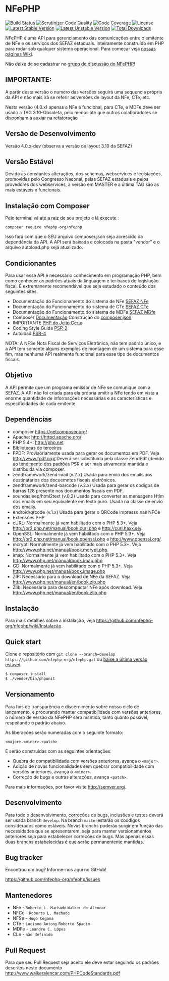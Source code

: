 NFePHP
=================

[![Build Status](https://travis-ci.org/nfephp-org/nfephp.svg)](https://travis-ci.org/nfephp-org/nfephp)
[![Scrutinizer Code Quality](https://scrutinizer-ci.com/g/nfephp-org/nfephp/badges/quality-score.png)](https://scrutinizer-ci.com/g/nfephp-org/nfephp/)
[![Code Coverage](https://scrutinizer-ci.com/g/nfephp-org/nfephp/badges/coverage.png)](https://scrutinizer-ci.com/g/nfephp-org/nfephp/)
[![License](https://poser.pugx.org/nfephp-org/nfephp/license.svg)](https://packagist.org/packages/nfephp-org/nfephp)
[![Latest Stable Version](https://poser.pugx.org/nfephp-org/nfephp/v/stable.svg)](https://packagist.org/packages/nfephp-org/nfephp)
[![Latest Unstable Version](https://poser.pugx.org/nfephp-org/nfephp/v/unstable.svg)](https://packagist.org/packages/nfephp-org/nfephp)
[![Total Downloads](https://poser.pugx.org/nfephp-org/nfephp/downloads)](https://packagist.org/packages/nfephp-org/nfephp)

NFePHP é uma API para gerenciamento das comunicações entre o emitente de NFe e os serviços dos SEFAZ estaduais. Inteiramente construído em PHP para rodar sob qualquer sistema operacional.
Para começar veja [nossas páginas Wiki](https://github.com/nfephp-org/nfephp/wiki).

Não deixe de se cadastrar no [grupo de discussão do NFePHP](http://groups.google.com/group/nfephp)!

IMPORTANTE:
-----
A partir desta versão o numero das versões seguirá uma sequencia própria da API e não mais irá se referir as versões de layout da NFe, CTe, etc.

Nesta versão (4.0.x) apenas a NFe é funcional, para CTe, e MDFe deve ser usado a TAG 3.10-Obsoleta, pelo menos até que outros colaboradores se disponham a auxiar na refatoração  

Versão de Desenvolvimento
-----
Versão 4.0.x-dev (observa a versão de layout 3.10 da SEFAZ)

Versão Estável
-----
Devido as constantes alterações, dos schemas, webservices e legislações, promovidas pelo Congresso Naconal, pelas SEFAZ estaduais e pelos provedores dos webservices, a versão em MASTER e a última TAG são as mais estáveis e funcionais.


Instalação com Composer
-----
Pelo terminal vá até a raiz de seu projeto e lá execute :

```
composer require nfephp-org/nfephp
``` 
Isso fará com que o SEU arquivo composer.json seja acrescido da dependência da API.
A API será baixada e colocada na pasta "vendor" e o arquivo autoload.php sejá atualizado.


Condicionantes
-----
Para usar essa API é necessário conhecimento em programação PHP, bem como conhecer os padrões atuais da linguagem e ter bases de legislação fiscal. É extremanente recomendável que seja estudado o conteúdo dos seguintes sites.
* Documentação do Funcionamento do sistema de NFe [SEFAZ NFe](http://www.nfe.fazenda.gov.br/portal/principal.aspx)
* Documentação do Funcionamento do sistema de CTe [SEFAZ CTe](http://www.cte.fazenda.gov.br/listaSubMenu.aspx?Id=tW+YMyk/50s=)
* Documentação do Funcionamento do sistema de MDFe [SEFAZ MDfe](https://mdfe-portal.sefaz.rs.gov.br/)
* Composer [Documentação](https://getcomposer.org/doc/)  Construção do [composer.json](http://composer.json.jolicode.com/)
* IMPORTANTE [PHP do Jeito Certo](http://br.phptherightway.com/)
* Coding Style Guide [PSR-2](http://www.php-fig.org/psr/psr-2/)
* Autoload [PSR-4](http://www.php-fig.org/psr/psr-4/)

NOTA: A NFSe Nota Fiscal de Serviços Eletrônica, não tem padrão único, e a API tem somente alguns exemplos de montagem de um sistema para esse fim, mas nenhuma API realmente funcional para esse tipo de documentos fiscais.

Objetivo
-----
A API permite que um programa emissor de NFe se comunique com a SEFAZ. A API não foi criada para ela própria emitir a NFe tendo em vista a enorme quantidade de informações necessárias e as características e especificidades de cada emitente.

Dependências
-------
* composer <https://getcomposer.org/>
* Apache: <http://httpd.apache.org/>
* PHP 5.4+: <http://php.net>
* Bibliotecas de terceiros
 * FPDF: Provisóriamente usada para gerar os documentos em PDF. Veja <http://www.fpdf.org/>.Deverá ser substituida pela classe ZendPdf (devido ao tendimento dos padrões PSR e ser mais ativamente mantida e distribuida via composer.
  * zendframework/zend-mail (v.2.x) Usada para envio dos emails aos destinátarios dos docuemntos fiscais eletrônicos.
 * zendframework/zend-barcode (v.2.x) Usada para gerar os codigos de barras 128 presente nos documentos fiscais em PDF.
 * soundasleep/html2text (v.0.2) Usada para converter as mensagens Htlm dos emails em seu equivalente em texto puro. Usada na classe de envio dos emails.
 * endroid/qrcode (v.1.x) Usada para gerar o QRCode impresso nas NFCe
* Extensões PHP
 * cURL: Normalmente já vem habilitado com o PHP 5.3+. Veja <http://br2.php.net/manual/book.curl.php> e <http://curl.haxx.se/>.
 * OpenSSL: Normalmente já vem habilitado com o PHP 5.3+. Veja <http://br2.php.net/manual/book.openssl.php> e <http://www.openssl.org/>.
 * mcrypt: Normalmente já vem habilitado com o PHP 5.3+. Veja <http://www.php.net/manual/book.mcrypt.php>.
 * imap: Normalmente já vem habilitado com o PHP 5.3+. Veja <http://www.php.net/manual/book.imap.php>
 * GD: Normalmente já vem habilitado com o PHP 5.3+. Veja <http://www.php.net/manual/book.image.php>
 * ZIP: Necessário para o download de NFe da SEFAZ. Veja <http://www.php.net/manual/en/book.zip.php>
 * Zlib: Necessária para descompactar NFe após download. Veja <http://www.php.net/manual/en/book.zlib.php>

Instalação
------
Para mais detalhes sobre a instalação, veja <https://github.com/nfephp-org/nfephp/wiki/Instalação>.

Quick start
-----
Clone o repositório com `git clone --branch=develop https://github.com/nfephp-org/nfephp.git` ou [baixe a última versão estável](https://github.com/nfephp-org/nfephp/downloads).

```sh
$ composer install
$ ./vendor/bin/phpunit
```

Versionamento
----------
Para fins de transparência e discernimento sobre nosso ciclo de lançamento, e procurando manter compatibilidade com versões anteriores, o número de versão da NFePHP 
será mantida, tanto quanto possível, respeitando o padrão abaixo.

As liberações serão numeradas com o seguinte formato:

`<major>.<minor>.<patch>`

E serão construídas com as seguintes orientações:

* Quebra de compatibilidade com versões anteriores, avança o `<major>`.
* Adição de novas funcionalidades sem quebrar compatibilidade com versões anteriores, avança o `<minor>`.
* Correção de bugs e outras alterações, avança `<patch>`.

Para mais informações, por favor visite <http://semver.org/>.

Desenvolvimento
-----------
Para todo o desenvolvimento, correções de bugs, inclusões e testes deverá ser usada branch `develop`. 
Na branch `master`estarão os coódigos considerados como estáveis.
Novas branchs poderão surgir em função das necessidades que se apresentarem, seja para manter versionamentos anteriores seja para estabelecer correções de bugs. Mas apenas essas duas branchs estabelecidas é que serão permanentente mantidas. 

Bug tracker
-----------
Encontrou um bug? Informe-nos aqui no GitHub!

<https://github.com/nfephp-org/nfephp/issues>

Mantenedores
-----------
* NFe  - `Roberto L. Machado` `Walker de Alencar`
* NFCe - `Roberto L. Machado`
* NFSe - `Hugo Cegana`
* CTe  - `Luciano Antony` `Roberto Spadim` 
* MDFe - `Leandro C. LOpes`
* CLe  - `não definido`

Pull Request
--------
Para que seu Pull Request seja aceito ele deve estar seguindo os padrões descritos neste documento <http://www.walkeralencar.com/PHPCodeStandards.pdf>
